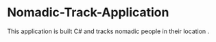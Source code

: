 # Nomadic-Track-Application
This application is built C# and tracks nomadic people in their location .
